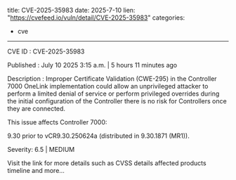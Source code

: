  
title: CVE-2025-35983
date: 2025-7-10
lien: "https://cvefeed.io/vuln/detail/CVE-2025-35983"
categories:
  - cve
---

CVE ID : CVE-2025-35983

Published :  July 10
2025
3:15 a.m. | 5 hours
11 minutes ago

Description : Improper Certificate Validation (CWE-295) in the Controller 7000 OneLink implementation could allow an unprivileged attacker to perform a limited denial of service or perform privileged overrides during the initial configuration of the Controller
there is no risk for Controllers once they are connected. 

This issue affects Controller 7000: 

9.30 prior to vCR9.30.250624a (distributed in 9.30.1871 (MR1)).

Severity: 6.5 | MEDIUM

Visit the link for more details
such as CVSS details
affected products
timeline
and more...
